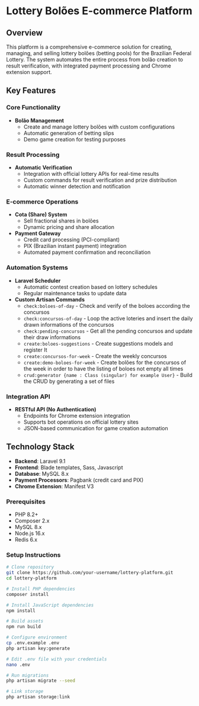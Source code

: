 # Lottery Bolões E-commerce Platform

## Overview
This platform is a comprehensive e-commerce solution for creating, managing, and selling lottery bolões (betting pools) for the Brazilian Federal Lottery. The system automates the entire process from bolão creation to result verification, with integrated payment processing and Chrome extension support.

## Key Features

### Core Functionality
- **Bolão Management**
  - Create and manage lottery bolões with custom configurations
  - Automatic generation of betting slips
  - Demo game creation for testing purposes

### Result Processing
- **Automatic Verification**
  - Integration with official lottery APIs for real-time results
  - Custom commands for result verification and prize distribution
  - Automatic winner detection and notification

### E-commerce Operations
- **Cota (Share) System**
  - Sell fractional shares in bolões
  - Dynamic pricing and share allocation
- **Payment Gateway**
  - Credit card processing (PCI-compliant)
  - PIX (Brazilian instant payment) integration
  - Automated payment confirmation and reconciliation

### Automation Systems
- **Laravel Scheduler**
  - Automatic contest creation based on lottery schedules
  - Regular maintenance tasks to update data
- **Custom Artisan Commands**
  - `check:boloes-of-day` - Check and verify of the boloes according the concursos
  - `check:concursos-of-day` - Loop the active loteries and insert the daily drawn informations of the concursos
  - `check:pending-concursos` - Get all the pending concursos and update their draw informations
  - `create:boloes-suggestions` - Create suggestions models and register It
  - `create:concursos-for-week` - Create the weekly concursos
  - `create:demo-boloes-for-week` - Create bolões for the concursos of the week in order to have the listing of boloes not empty all times
  - `crud:generator {name : Class (singular) for example User}` - Build the CRUD by generating a set of files

### Integration API
- **RESTful API (No Authentication)**
  - Endpoints for Chrome extension integration
  - Supports bot operations on official lottery sites
  - JSON-based communication for game creation automation

## Technology Stack
- **Backend**: Laravel 9.1
- **Frontend**: Blade templates, Sass, Javascript
- **Database**: MySQL 8.x
- **Payment Processors**: Pagbank (credit card and PIX)
- **Chrome Extension**: Manifest V3

### Prerequisites
- PHP 8.2+
- Composer 2.x
- MySQL 8.x
- Node.js 16.x
- Redis 6.x

### Setup Instructions
```bash
# Clone repository
git clone https://github.com/your-username/lottery-platform.git
cd lottery-platform

# Install PHP dependencies
composer install

# Install JavaScript dependencies
npm install

# Build assets
npm run build

# Configure environment
cp .env.example .env
php artisan key:generate

# Edit .env file with your credentials
nano .env

# Run migrations
php artisan migrate --seed

# Link storage
php artisan storage:link
